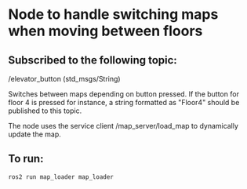# Node to handle switching maps when moving between floors

## Subscribed to the following topic:
/elevator_button (std_msgs/String)

Switches between maps depending on button pressed. 
If the button for floor 4 is pressed for instance, a string formatted as "Floor4" should be published to this topic. 

The node uses the service client /map_server/load_map to dynamically update the map. 

## To run:
```ros2 run map_loader map_loader```
